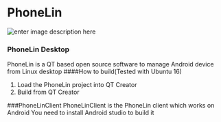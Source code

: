 # PhoneLin
![enter image description here](http://phonelin.org/PhoneLinAd.jpg)
### PhoneLin Desktop
PhoneLin is a QT based open source software to manage Android device from Linux desktop
####How to build(Tested with Ubuntu 16)
1. Load the PhoneLin project into QT Creator
2. Build from QT Creator

###PhoneLinClient
PhoneLinClient is the PhoneLin client which works on Android
You need to install Android studio to build it
